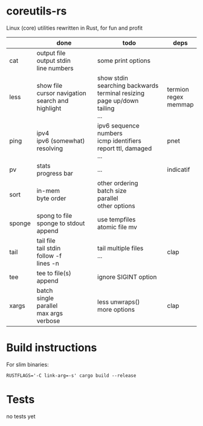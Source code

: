 # coreutils-rs

Linux (core) utilities rewritten in Rust, for fun and profit

|        | done                                                   | todo                                                                                     | deps                        |
|--------|--------------------------------------------------------|------------------------------------------------------------------------------------------|-----------------------------|
| cat    | output file<br>output stdin<br>line numbers            | some print options                                                                       |                             |
| less   | show file<br>cursor navigation<br>search and highlight | show stdin<br>searching backwards<br>terminal resizing<br>page up/down<br>tailing<br>... | termion<br>regex<br>memmap  |
| ping   | ipv4<br>ipv6 (somewhat)<br>resolving                   | ipv6 sequence numbers<br>icmp identifiers<br>report ttl, damaged<br>...                  | pnet                        |
| pv     | stats<br>progress bar<br>                              | ...                                                                                      | indicatif                   |
| sort   | in-mem<br>byte order                                   | other ordering<br>batch size<br>parallel<br>other options                                |                             |
| sponge | spong to file<br>sponge to stdout<br>append            | use tempfiles<br>atomic file mv                                                          |                             |
| tail   | tail file<br>tail stdin<br>follow -f<br>lines -n       | tail multiple files<br>...                                                               | clap                        |
| tee    | tee to file(s)<br>append                               | ignore SIGINT option                                                                     |                             |
| xargs  | batch<br>single<br>parallel<br>max args<br>verbose     | less unwraps()<br>more options                                                           | clap                        |

# Build instructions

For slim binaries:

```
RUSTFLAGS='-C link-arg=-s' cargo build --release
```

# Tests

no tests yet
